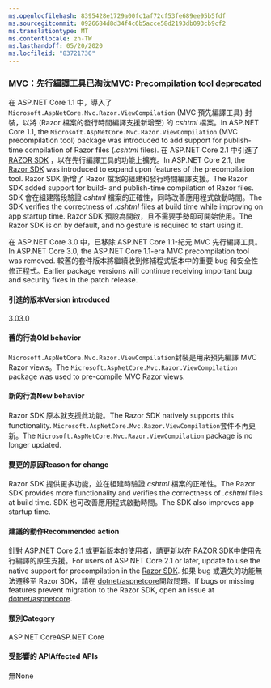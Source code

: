 ```yaml
---
ms.openlocfilehash: 8395428e1729a00fc1af72cf53fe689ee95b5fdf
ms.sourcegitcommit: 0926684d8d34f4c6b5acce58d2193db093cb9cf2
ms.translationtype: MT
ms.contentlocale: zh-TW
ms.lasthandoff: 05/20/2020
ms.locfileid: "83721730"
---
```

### <a name="mvc-precompilation-tool-deprecated"></a><span data-ttu-id="f9307-101">MVC：先行編譯工具已淘汰</span><span class="sxs-lookup"><span data-stu-id="f9307-101">MVC: Precompilation tool deprecated</span></span>

<span data-ttu-id="f9307-102">在 ASP.NET Core 1.1 中，導入了 `Microsoft.AspNetCore.Mvc.Razor.ViewCompilation` (MVC 預先編譯工具) 封裝，以將 (Razor 檔案的發行時間編譯支援新增至) 的 *cshtml* 檔案。</span><span class="sxs-lookup"><span data-stu-id="f9307-102">In ASP.NET Core 1.1, the `Microsoft.AspNetCore.Mvc.Razor.ViewCompilation` (MVC precompilation tool) package was introduced to add support for publish-time compilation of Razor files (*.cshtml* files).</span></span> <span data-ttu-id="f9307-103">在 ASP.NET Core 2.1 中引進了 [RAZOR SDK](/aspnet/core/razor-pages/sdk?view=aspnetcore-2.1) ，以在先行編譯工具的功能上擴充。</span><span class="sxs-lookup"><span data-stu-id="f9307-103">In ASP.NET Core 2.1, the [Razor SDK](/aspnet/core/razor-pages/sdk?view=aspnetcore-2.1) was introduced to expand upon features of the precompilation tool.</span></span> <span data-ttu-id="f9307-104">Razor SDK 新增了 Razor 檔案的組建和發行時間編譯支援。</span><span class="sxs-lookup"><span data-stu-id="f9307-104">The Razor SDK added support for build- and publish-time compilation of Razor files.</span></span> <span data-ttu-id="f9307-105">SDK 會在組建階段驗證 *cshtml* 檔案的正確性，同時改善應用程式啟動時間。</span><span class="sxs-lookup"><span data-stu-id="f9307-105">The SDK verifies the correctness of *.cshtml* files at build time while improving on app startup time.</span></span> <span data-ttu-id="f9307-106">Razor SDK 預設為開啟，且不需要手勢即可開始使用。</span><span class="sxs-lookup"><span data-stu-id="f9307-106">The Razor SDK is on by default, and no gesture is required to start using it.</span></span>

<span data-ttu-id="f9307-107">在 ASP.NET Core 3.0 中，已移除 ASP.NET Core 1.1-紀元 MVC 先行編譯工具。</span><span class="sxs-lookup"><span data-stu-id="f9307-107">In ASP.NET Core 3.0, the ASP.NET Core 1.1-era MVC precompilation tool was removed.</span></span> <span data-ttu-id="f9307-108">較舊的套件版本將繼續收到修補程式版本中的重要 bug 和安全性修正程式。</span><span class="sxs-lookup"><span data-stu-id="f9307-108">Earlier package versions will continue receiving important bug and security fixes in the patch release.</span></span>

#### <a name="version-introduced"></a><span data-ttu-id="f9307-109">引進的版本</span><span class="sxs-lookup"><span data-stu-id="f9307-109">Version introduced</span></span>

<span data-ttu-id="f9307-110">3.0</span><span class="sxs-lookup"><span data-stu-id="f9307-110">3.0</span></span>

#### <a name="old-behavior"></a><span data-ttu-id="f9307-111">舊的行為</span><span class="sxs-lookup"><span data-stu-id="f9307-111">Old behavior</span></span>

<span data-ttu-id="f9307-112">`Microsoft.AspNetCore.Mvc.Razor.ViewCompilation`封裝是用來預先編譯 MVC Razor views。</span><span class="sxs-lookup"><span data-stu-id="f9307-112">The `Microsoft.AspNetCore.Mvc.Razor.ViewCompilation` package was used to pre-compile MVC Razor views.</span></span>

#### <a name="new-behavior"></a><span data-ttu-id="f9307-113">新的行為</span><span class="sxs-lookup"><span data-stu-id="f9307-113">New behavior</span></span>

<span data-ttu-id="f9307-114">Razor SDK 原本就支援此功能。</span><span class="sxs-lookup"><span data-stu-id="f9307-114">The Razor SDK natively supports this functionality.</span></span> <span data-ttu-id="f9307-115">`Microsoft.AspNetCore.Mvc.Razor.ViewCompilation`套件不再更新。</span><span class="sxs-lookup"><span data-stu-id="f9307-115">The `Microsoft.AspNetCore.Mvc.Razor.ViewCompilation` package is no longer updated.</span></span>

#### <a name="reason-for-change"></a><span data-ttu-id="f9307-116">變更的原因</span><span class="sxs-lookup"><span data-stu-id="f9307-116">Reason for change</span></span>

<span data-ttu-id="f9307-117">Razor SDK 提供更多功能，並在組建時驗證 *cshtml* 檔案的正確性。</span><span class="sxs-lookup"><span data-stu-id="f9307-117">The Razor SDK provides more functionality and verifies the correctness of *.cshtml* files at build time.</span></span> <span data-ttu-id="f9307-118">SDK 也可改善應用程式啟動時間。</span><span class="sxs-lookup"><span data-stu-id="f9307-118">The SDK also improves app startup time.</span></span>

#### <a name="recommended-action"></a><span data-ttu-id="f9307-119">建議的動作</span><span class="sxs-lookup"><span data-stu-id="f9307-119">Recommended action</span></span>

<span data-ttu-id="f9307-120">針對 ASP.NET Core 2.1 或更新版本的使用者，請更新以在 [RAZOR SDK](/aspnet/core/razor-pages/sdk?view=aspnetcore-3.0)中使用先行編譯的原生支援。</span><span class="sxs-lookup"><span data-stu-id="f9307-120">For users of ASP.NET Core 2.1 or later, update to use the native support for precompilation in the [Razor SDK](/aspnet/core/razor-pages/sdk?view=aspnetcore-3.0).</span></span> <span data-ttu-id="f9307-121">如果 bug 或遺失的功能無法遷移至 Razor SDK，請在 [dotnet/aspnetcore](https://github.com/dotnet/aspnetcore/issues)開啟問題。</span><span class="sxs-lookup"><span data-stu-id="f9307-121">If bugs or missing features prevent migration to the Razor SDK, open an issue at [dotnet/aspnetcore](https://github.com/dotnet/aspnetcore/issues).</span></span>

#### <a name="category"></a><span data-ttu-id="f9307-122">類別</span><span class="sxs-lookup"><span data-stu-id="f9307-122">Category</span></span>

<span data-ttu-id="f9307-123">ASP.NET Core</span><span class="sxs-lookup"><span data-stu-id="f9307-123">ASP.NET Core</span></span>

#### <a name="affected-apis"></a><span data-ttu-id="f9307-124">受影響的 API</span><span class="sxs-lookup"><span data-stu-id="f9307-124">Affected APIs</span></span>

<span data-ttu-id="f9307-125">無</span><span class="sxs-lookup"><span data-stu-id="f9307-125">None</span></span>

<!-- 

#### Affected APIs

Not detectable via API analysis

-->

